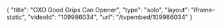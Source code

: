 {
    "title": "OXO Good Grips Can Opener",
    "type": "solo",
    "layout": "iframe-static",
    "videoId": "109986034",
    "url": "\/tvpembed\/109986034"
}